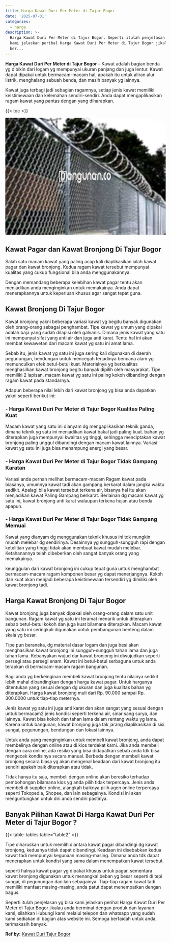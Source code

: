 ```yaml
---
title: Harga Kawat Duri Per Meter di Tajur Bogor
date: '2025-07-01'
categories:
  - harga
description: >-
  Harga Kawat Duri Per Meter di Tajur Bogor. Seperti itulah penjelasan yg bisa
  kami jelaskan perihal Harga Kawat Duri Per Meter di Tajur Bogor jikalau anda
  ber...
---
```


**Harga Kawat Duri Per Meter di Tajur Bogor** – Kawat adalah bagian benda yg dibikin dari logam yg mempunyai ukuran panjang dan juga lentur. Kawat dapat dipakai untuk bermacam-macam hal, apakah itu untuk aliran alur listrik, menghalang sebuah benda, dan masih banyak yg lainnya.

Kawat juga terbagi jadi sebagian ragamnya, setiap jenis kawat memiliki keistimewaan dan kelemahan sendiri-sendiri. Anda dapat mengaplikasikan ragam kawat yang pantas dengan yang diharapkan.

{{< toc >}}

![Harga Kawat Duri Per Meter di Tajur Bogor](/images/jual-kawat-murah05.png)

## Kawat Pagar dan Kawat Bronjong Di Tajur Bogor

Salah satu macam kawat yang paling acap kali diaplikasikan ialah kawat pagar dan kawat bronjong. Kedua ragam kawat tersebut mempunyai kualitas yang cukup fungsional bila anda menggunakannya.

Dengan memandang beberapa kelebihan kawat pagar tentu akan menjadikan anda menginginkan untuk memakainya. Anda dapat menerapkannya untuk keperluan khusus agar sangat tepat guna.

## Kawat Bronjong Di Tajur Bogor

Kawat bronjong yakni beberapa variasi kawat yg begitu banyak digunakan oleh orang-orang sebagai penghambat. Tipe kawat yg umum yang dipakai adalah baja yang sudah dilapisi oleh galvanis. Dimana jenis kawat yang satu ini mempunyai sifat yang anti air dan juga anti karat. Tentu hal ini akan membat kewawetan dari macam kawat yg satu ini amat lama.

Sebab itu, jenis kawat yg satu ini juga sering kali digunakan di daerah pegunungan, bendungan untuk mencegah terjadinya bencana alam yg memunculkan efek betul-betul kuat. Materialnya yg berkualitas menghasilkan kawat bronjong begitu banyak dipilih oleh masyarakat. Tipe memiliki 2 lapisan, macam kawat yg satu ini paling kokoh dibandingi dengan ragam kawat pada standarnya.

Adapun beberapa nilai lebih dari kawat bronjong yg bisa anda dapatkan yakni seperti berikut ini:

### \- Harga Kawat Duri Per Meter di Tajur Bogor Kualitas Paling Kuat

Macam kawat yang satu ini dianyam dg mengaplikasikan teknik ganda, dimana teknik yg satu ini menjadikan kawat bakal jadi paling kuat. bahan yg diterapkan juga mempunyai kwalitas yg tinggi, sehingga menciptakan kawat bronjong paling unggul dibandingi dengan macam kawat lainnya. Variasi kawat yg satu ini juga bisa menampung energi yang besar.

### \- Harga Kawat Duri Per Meter di Tajur Bogor Tidak Gampang Karatan

Variasi anda pernah melihat bermacam-macam Ragam kawat pada biasanya, umumnya kawat tadi akan gampang berkarat dalam jangka waktu sedikit. Apalagi bila kawat tersebut terkena air, bisanya hal itu akan menjadikan kawat Paling Gampang berkarat. Berlainan dg macam kawat yg satu ini, kawat bronjong anti karat walaupun terkena hujan atau benda apapun.

### \- Harga Kawat Duri Per Meter di Tajur Bogor Tidak Gampang Memuai

Kawat yang dianyam dg menggunakan teknik khusus ini tdk mungkin mudah melebar dg sendirinya. Desainnya yg sungguh-sungguh rapi dengan ketelitian yang tinggi tidak akan membuat kawat mudah melebar. Ketahanannya telah dibeberkan oleh sangat banyak orang yang memakainya.

keunggulan dari kawat bronjong ini cukup tepat guna untuk menghambat bermacam-macam ragam komponen besar yg dapat menerjangnya. Kokoh dan kuat akan menjadi beberapa keistimewaan tersendiri yg dimiliki oleh kawat bronjong tadi.

## Harga Kawat Bronjong Di Tajur Bogor

Kawat bronjong juga banyak dipakai oleh orang-orang dalam satu unit bangunan. Ragam kawat yg satu ini teramat menarik untuk diterapkan sebab betul-betul kokoh dan juga kuat bilamana diterapkan. Macam kawat yang satu ini seringkali digunakan untuk pembangunan benteng dalam skala yg besar.

Tipe pun beraneka, dg material dasar logam dan juga besi akan menghasilkan kawat bronjong ini sungguh-sungguh tahan lama dan juga tahan lama. Kebanyakan wujud dar kawat bronjong ini diwujudkan seperti persegi atau persegi enam. Kawat ini betul-betul serbaguna untuk anda terapkan di bermacam-macam ragam bangunan.

Bagi anda yg berkeinginan membeli kawat bronjong tentu nilainya sedikit lebih mahal dibandingkan dengan harga kawat pagar. Untuk harganya ditentukan yang sesuai dengan dg ukuran dan juga kualitas bahan yg diterapkan. Harga kawat bronjong muli dari Rp. 90.000 sampai Rp. 300.0000 untuk tiap-tiap meternya.

Jenis kawat yg satu ini juga anti karat dan akan sangat yang sesuai dengan untuk bermacam2 jenis kondisi seperti terkena air, sinar sang surya, dan lainnya. Kawat bisa kokoh dan tahan lama dalam rentang waktu yg lama. Karena untuk bangunan, kawat bronjong juga tak jarang diaplikasikan di sisi sungai, pegunungan, bendungan dan lokasi lainnya.

Untuk anda yang menginginkan untuk membeli kawat bronjong, anda dapat membelinya dengan online atau di kios terdekat kami. Jika anda membeli dengan cara online, ada resiko yang bisa didapatkan sebab anda tdk bisa mengecek kondisinya secara manual. Berbeda dengan membeli kawat bronjong secara biasa yg akan mengenal keadaan dari kawat bronjong itu sendiri apakah baik diterapkan atau tidak.

Tidak hanya itu saja, membeli dengan online akan beresiko terhadap pembohongan bilamana kios yg anda pilih tidak terpercaya. Jenis anda membeli di supplier online, alangkah baiknya pilih agen online terpercaya seperti Tokopedia, Shopee, dan lain sebagainya. Kondisi ini akan menguntungkan untuk diri anda sendiri pastinya.

## Banyak Pilihan Kawat Di Harga Kawat Duri Per Meter di Tajur Bogor ?

{{< table-tables table="table2" >}}

Tipe diharuskan untuk memlih diantara kawat pagar dibandingi dg kawat bronjong, keduanya tidak dapat dibandingi. Keadaan ini disebabkan kedua kawat tadi mempunyai kegunaan masing-masing. Dimana anda tdk dapat menerapkan untuk kondisi yang sama dalam menempatkan kawat tersebut.

seperti halnya kawat pagar yg dipakai khusus untuk pagar, sementara kawat bronjong digunakan untuk menangkal beban yg besar seperti di tepi sungai, di pegunungan dan lain sebagainya. Tiap-tiap ragam kawat tadi memiliki manfaat masing-masing, anda patut dapat menempatkan dengan bagus.

Seperti itulah penjelasan yg bisa kami jelaskan perihal Harga Kawat Duri Per Meter di Tajur Bogor jikalau anda berminat dengan produk dan layanan kami, silahkan Hubungi kami melalui telepon dan whatsapp yang sudah kami sediakan di bagian atas website ini. Semoga berfaidah untuk anda, terimakasih banyak.

**Ref by:** [Kawat Duri Tajur Bogor](https://id.wikipedia.org/wiki/Kawat)
